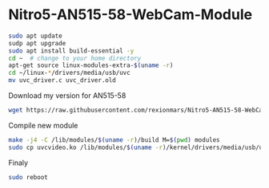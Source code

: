 # Nitro5-AN515-58-WebCam-Module

```sh
sudo apt update
sudp apt upgrade
sudo apt install build-essential -y 
cd ~  # change to your home directory
apt-get source linux-modules-extra-$(uname -r)
cd ~/linux-*/drivers/media/usb/uvc 
mv uvc_driver.c uvc_driver.old
```

Download my version for AN515-58
```sh
wget https://raw.githubusercontent.com/rexionmars/Nitro5-AN515-58-WebCam-Module/master/uvc_driver.c
```
Compile new module

```sh
make -j4 -C /lib/modules/$(uname -r)/build M=$(pwd) modules  
sudo cp uvcvideo.ko /lib/modules/$(uname -r)/kernel/drivers/media/usb/uvc/ 
```
Finaly
```sh
sudo reboot
```
